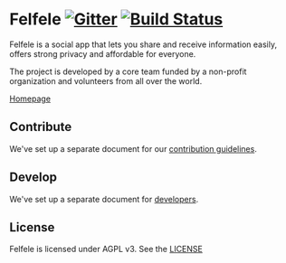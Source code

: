 Felfele [![Gitter](https://badges.gitter.im/felfele/purple-lounge.svg)](https://gitter.im/felfele/purple-lounge)
[![Build Status](https://travis-ci.org/felfele/felfele.svg?branch=master)](https://travis-ci.org/felfele/felfele)
=======

Felfele is a social app that lets you share and receive information easily, offers strong privacy and affordable for everyone.

The project is developed by a core team funded by a non-profit organization and volunteers from all over the world.

[Homepage](https://felfele.com/)

Contribute
--------------------

We've set up a separate document for our
[contribution guidelines](https://github.com/felfele/felfele/blob/master/CONTRIBUTING.md).

Develop
--------------------

We've set up a separate document for
[developers](https://github.com/felfele/felfele/blob/master/DEVELOPERS.md).

License
--------------------

Felfele is licensed under AGPL v3. See the [LICENSE](https://github.com/felfele/felfele/blob/master/LICENSE)
